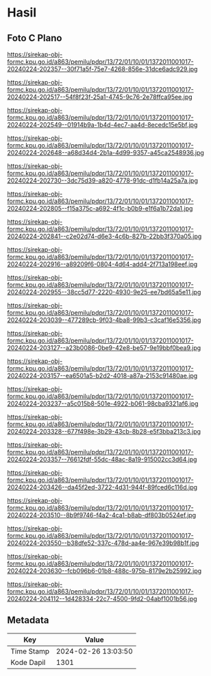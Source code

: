 # Hasil

## Foto C Plano

https://sirekap-obj-formc.kpu.go.id/a863/pemilu/pdpr/13/72/01/10/01/1372011001017-20240224-202357--30f71a5f-75e7-4268-856e-31dce6adc929.jpg

https://sirekap-obj-formc.kpu.go.id/a863/pemilu/pdpr/13/72/01/10/01/1372011001017-20240224-202517--54f8f23f-25a1-4745-9c76-2e78ffca95ee.jpg

https://sirekap-obj-formc.kpu.go.id/a863/pemilu/pdpr/13/72/01/10/01/1372011001017-20240224-202549--01914b9a-1b4d-4ec7-aa4d-8ecedc15e5bf.jpg

https://sirekap-obj-formc.kpu.go.id/a863/pemilu/pdpr/13/72/01/10/01/1372011001017-20240224-202648--a68d34d4-2b1a-4d99-9357-a45ca2548936.jpg

https://sirekap-obj-formc.kpu.go.id/a863/pemilu/pdpr/13/72/01/10/01/1372011001017-20240224-202730--3dc75d39-a820-4778-91dc-d1fb14a25a7a.jpg

https://sirekap-obj-formc.kpu.go.id/a863/pemilu/pdpr/13/72/01/10/01/1372011001017-20240224-202805--f15a375c-a692-4f1c-b0b9-e1f6a1b72da1.jpg

https://sirekap-obj-formc.kpu.go.id/a863/pemilu/pdpr/13/72/01/10/01/1372011001017-20240224-202841--c2e02d74-d6e3-4c6b-827b-22bb3f370a05.jpg

https://sirekap-obj-formc.kpu.go.id/a863/pemilu/pdpr/13/72/01/10/01/1372011001017-20240224-202916--a89209f6-0804-4d64-add4-2f713a198eef.jpg

https://sirekap-obj-formc.kpu.go.id/a863/pemilu/pdpr/13/72/01/10/01/1372011001017-20240224-202955--38cc5d77-2220-4930-9e25-ee7bd65a5e11.jpg

https://sirekap-obj-formc.kpu.go.id/a863/pemilu/pdpr/13/72/01/10/01/1372011001017-20240224-203039--477289cb-9f03-4ba8-99b3-c3caf16e5356.jpg

https://sirekap-obj-formc.kpu.go.id/a863/pemilu/pdpr/13/72/01/10/01/1372011001017-20240224-203127--a23b0086-0be9-42e8-be57-9e19bbf0bea9.jpg

https://sirekap-obj-formc.kpu.go.id/a863/pemilu/pdpr/13/72/01/10/01/1372011001017-20240224-203157--ea6501a5-b2d2-4018-a87a-2153c91480ae.jpg

https://sirekap-obj-formc.kpu.go.id/a863/pemilu/pdpr/13/72/01/10/01/1372011001017-20240224-203237--a5c015b8-501e-4922-b061-98cba9321af6.jpg

https://sirekap-obj-formc.kpu.go.id/a863/pemilu/pdpr/13/72/01/10/01/1372011001017-20240224-203328--677f498e-3b29-43cb-8b28-e5f3bba213c3.jpg

https://sirekap-obj-formc.kpu.go.id/a863/pemilu/pdpr/13/72/01/10/01/1372011001017-20240224-203357--76612fdf-55dc-48ac-8a19-915002cc3d64.jpg

https://sirekap-obj-formc.kpu.go.id/a863/pemilu/pdpr/13/72/01/10/01/1372011001017-20240224-203426--da45f2ed-3722-4d31-944f-89fced6c116d.jpg

https://sirekap-obj-formc.kpu.go.id/a863/pemilu/pdpr/13/72/01/10/01/1372011001017-20240224-203510--8b9f9746-f4a2-4ca1-b8ab-df803b0524ef.jpg

https://sirekap-obj-formc.kpu.go.id/a863/pemilu/pdpr/13/72/01/10/01/1372011001017-20240224-203550--b38dfe52-337c-478d-aa4e-967e39b98b1f.jpg

https://sirekap-obj-formc.kpu.go.id/a863/pemilu/pdpr/13/72/01/10/01/1372011001017-20240224-203630--fcb096b6-01b8-488c-975b-8179e2b25992.jpg

https://sirekap-obj-formc.kpu.go.id/a863/pemilu/pdpr/13/72/01/10/01/1372011001017-20240224-204112--1d428334-22c7-4500-9fd2-04abf1001b56.jpg


## Metadata

| Key        | Value               |
| ---------- | ------------------- |
| Time Stamp | 2024-02-26 13:03:50 |
| Kode Dapil | 1301                |




